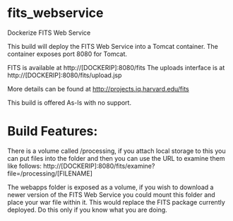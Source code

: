 # fits_webservice
Dockerize FITS Web Service

This build will deploy the FITS Web Service into a Tomcat container. The container exposes port 8080 for Tomcat.

FITS is available at http://[DOCKERIP]:8080/fits
The uploads interface is at http://[DOCKERIP]:8080/fits/upload.jsp

More details can be found at http://projects.iq.harvard.edu/fits

This build is offered As-Is with no support. 

# Build Features:
There is a volume called /processing, if you attach local storage to this you can put files into the folder and
then you can use the URL to examine them like follows: http://[DOCKERIP]:8080/fits/examine?file=/processing/[FILENAME]

The webapps folder is exposed as a volume, if you wish to download a newer version of the FITS Web Service you could mount
this folder and place your war file within it.  This would replace the FITS package currently deployed.  Do this only if you 
know what you are doing.  
